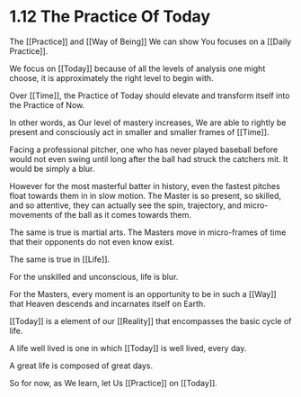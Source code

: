 # 1.12 The Practice Of Today
The [[Practice]] and [[Way of Being]] We can show You focuses on a [[Daily Practice]].

We focus on [[Today]] because of all the levels of analysis one might choose, it is approximately the right level to begin with. 

Over [[Time]], the Practice of Today should elevate and transform itself into the Practice of Now. 

In other words, as Our level of mastery increases, We are able to rightly be present and consciously act in smaller and smaller frames of [[Time]]. 

Facing a professional pitcher, one who has never played baseball before would not even swing until long after the ball had struck the catchers mit. It would be simply a blur. 

However for the most masterful batter in history, even the fastest pitches float towards them in in slow motion. The Master is so present, so skilled, and so attentive, they can actually see the spin, trajectory, and micro-movements of the ball as it comes towards them.  

The same is true is martial arts. The Masters move in micro-frames of time that their opponents do not even know exist. 

The same is true in [[Life]]. 

For the unskilled and unconscious, life is blur. 

For the Masters, every moment is an opportunity to be in such a [[Way]] that Heaven descends and incarnates itself on Earth. 

[[Today]] is a element of our [[Reality]] that encompasses the basic cycle of life. 

A life well lived is one in which [[Today]] is well lived, every day. 

A great life is composed of great days. 

So for now, as We learn, let Us [[Practice]] on [[Today]]. 